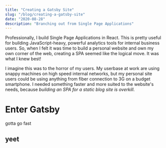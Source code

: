```yaml
---
title: "Creating a Gatsby Site"
slug: "/blog/creating-a-gatsby-site"
date: "2020-08-28"
description: "Branching out from Single Page Applications"
---
```


Professionally, I build Single Page Applications in React. This is pretty useful for building JavaScript-heavy, powerful analytics tools for internal business users. So, when I felt it was time to build a personal website and own my own corner of the web, creating a SPA seemed like the logical move. It was what I knew best!

I imagine this was to the horror of my users. My userbase at work are using snappy machines on high speed internal networks, but my personal site users could be using anything from fiber connection to 3G on a budget smartphone. I needed something faster and more suited to the website's needs, because _building an SPA for a static blog site is overkill_.

# Enter Gatsby

gotta go fast

## yeet
